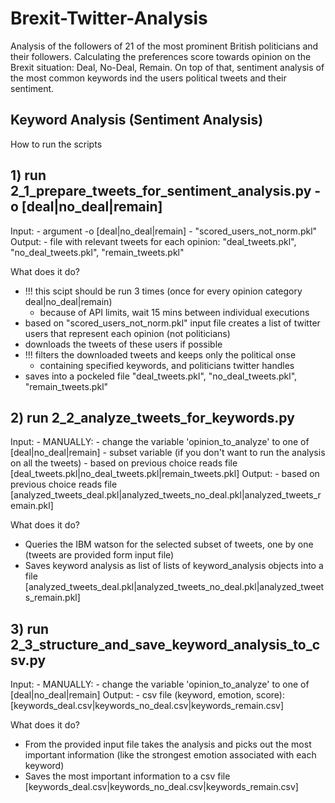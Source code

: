 # Brexit-Twitter-Analysis
Analysis of the followers of 21 of the most prominent British politicians and their followers. Calculating the preferences score towards opinion on the Brexit situation: Deal, No-Deal, Remain. On top of that, sentiment analysis of the most common keywords ind the users political tweets and their sentiment.


## Keyword Analysis (Sentiment Analysis)
How to run the scripts
## 1) run 2_1_prepare_tweets_for_sentiment_analysis.py -o [deal|no_deal|remain]
Input:
	- argument -o [deal|no_deal|remain]
	- "scored_users_not_norm.pkl"
Output:
	- file with relevant tweets for each opinion: "deal_tweets.pkl", "no_deal_tweets.pkl", "remain_tweets.pkl"

What does it do?
- !!! this scipt should be run 3 times (once for every opinion category deal|no_deal|remain)
	- because of API limits, wait 15 mins between individual executions
- based on "scored_users_not_norm.pkl" input file creates a list of twitter users that represent each opinion (not politicians)
- downloads the tweets of these users if possible
- !!! filters the downloaded tweets and keeps only the political onse
	- containing specified keywords, and politicians twitter handles
- saves into a pockeled file "deal_tweets.pkl", "no_deal_tweets.pkl", "remain_tweets.pkl"

## 2) run 2_2_analyze_tweets_for_keywords.py
Input:
	- MANUALLY:
		- change the variable 'opinion_to_analyze' to one of [deal|no_deal|remain]
		- subset variable (if you don't want to run the analysis on all the tweets)
	- based on previous choice reads file [deal_tweets.pkl|no_deal_tweets.pkl|remain_tweets.pkl]
Output:
	- based on previous choice reads file [analyzed_tweets_deal.pkl|analyzed_tweets_no_deal.pkl|analyzed_tweets_remain.pkl]

What does it do?
- Queries the IBM watson for the selected subset of tweets, one by one (tweets are provided form input file)
- Saves keyword analysis as list of lists of keyword_analysis objects into a file [analyzed_tweets_deal.pkl|analyzed_tweets_no_deal.pkl|analyzed_tweets_remain.pkl]


## 3) run 2_3_structure_and_save_keyword_analysis_to_csv.py
Input:
	- MANUALLY:
                - change the variable 'opinion_to_analyze' to one of [deal|no_deal|remain]
Output:
	- csv file (keyword, emotion, score):  [keywords_deal.csv|keywords_no_deal.csv|keywords_remain.csv]

What does it do?
- From the provided input file takes the analysis and picks out the most important information (like the strongest emotion associated with each keyword)
- Saves the most important information to a csv file [keywords_deal.csv|keywords_no_deal.csv|keywords_remain.csv]
